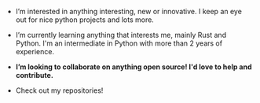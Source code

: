 - I’m interested in anything interesting, new or innovative. I keep an eye out for nice python projects and lots more.

- I’m currently learning anything that interests me, mainly Rust and Python. I'm an intermediate in Python with more than 2 years of experience. 

- __I’m looking to collaborate on anything open source! I'd love to help and contribute.__

- Check out my repositories!
<!---
aswinnnn/aswinnnn is a ✨ special ✨ repository because its `README.md` (this file) appears on your GitHub profile.
You can click the Preview link to take a look at your changes.
--->
